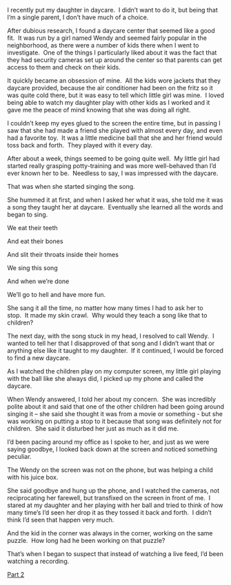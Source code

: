 I recently put my daughter in daycare.  I didn’t want to do it, but being that I’m a single parent, I don’t have much of a choice.

After dubious research, I found a daycare center that seemed like a good fit.  It was run by a girl named Wendy and seemed fairly popular in the neighborhood, as there were a number of kids there when I went to investigate.  One of the things I particularly liked about it was the fact that they had security cameras set up around the center so that parents can get access to them and check on their kids.

It quickly became an obsession of mine.  All the kids wore jackets that they daycare provided, because the air conditioner had been on the fritz so it was quite cold there, but it was easy to tell which little girl was mine.  I loved being able to watch my daughter play with other kids as I worked and it gave me the peace of mind knowing that she was doing all right. 

I couldn’t keep my eyes glued to the screen the entire time, but in passing I saw that she had made a friend she played with almost every day, and even had a favorite toy.  It was a little medicine ball that she and her friend would toss back and forth.  They played with it every day.

After about a week, things seemed to be going quite well.  My little girl had started really grasping potty-training and was more well-behaved than I’d ever known her to be.  Needless to say, I was impressed with the daycare.

That was when she started singing the song.

She hummed it at first, and when I asked her what it was, she told me it was a song they taught her at daycare.  Eventually she learned all the words and began to sing.

We eat their teeth

And eat their bones

And slit their throats inside their homes

We sing this song

And when we’re done

We’ll go to hell and have more fun.

She sang it all the time, no matter how many times I had to ask her to stop.  It made my skin crawl.  Why would they teach a song like that to children?

The next day, with the song stuck in my head, I resolved to call Wendy.  I wanted to tell her that I disapproved of that song and I didn’t want that or anything else like it taught to my daughter.  If it continued, I would be forced to find a new daycare.

As I watched the children play on my computer screen, my little girl playing with the ball like she always did, I picked up my phone and called the daycare.

When Wendy answered, I told her about my concern.  She was incredibly polite about it and said that one of the other children had been going around singing it – she said she thought it was from a movie or something - but she was working on putting a stop to it because that song was definitely not for children.  She said it disturbed her just as much as it did me.

I’d been pacing around my office as I spoke to her, and just as we were saying goodbye, I looked back down at the screen and noticed something peculiar.

The Wendy on the screen was not on the phone, but was helping a child with his juice box.

She said goodbye and hung up the phone, and I watched the cameras, not reciprocating her farewell, but transfixed on the screen in front of me.  I stared at my daughter and her playing with her ball and tried to think of how many time’s I’d seen her drop it as they tossed it back and forth.  I didn’t think I’d seen that happen very much.

And the kid in the corner was always in the corner, working on the same puzzle.  How long had he been working on that puzzle?

That’s when I began to suspect that instead of watching a live feed, I’d been watching a recording.

[Part 2](https://www.reddit.com/r/DoverHawk/comments/6rcru4/daycare_part_2/)